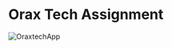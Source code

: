 # Orax Tech Assignment
![OraxtechApp](https://github.com/user-attachments/assets/5769a3ab-9758-4ba8-84ea-acc5b94e6b0b)
